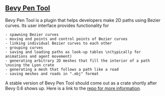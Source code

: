 ## [Bevy Pen Tool](https://github.com/eliotbo/bevy_pen_tool)

Bevy Pen Tool is a plugin that helps developers make 2D paths using
Bezier curves. Its user interface provides functionality for

    - spawning Bezier curves
    - moving end points and control points of Bezier curves
    - linking individual Bezier curves to each other
    - grouping curves
    - saving and loading paths as look-up tables \n(typically for animations and agent movement)
    - generating arbitrary 2D meshes that fill the interior of a path \nusing the Lyon crate
    - generating a mesh that follows a path like a road
    - saving meshes and roads in ".obj" format

A stable version of Bevy Pen Tool should come out as a crate shortly after Bevy 0.6 shows up.
Here is a link to the [repo for more information](https://github.com/eliotbo/bevy_pen_tool).
